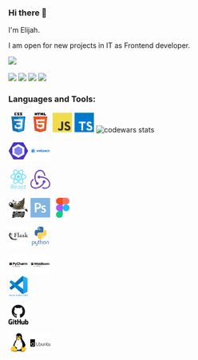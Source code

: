 ### Hi there 👋

I'm Elijah.

I am open for new projects in IT as Frontend developer.

<!--
**LikeKugi/LikeKugi** is a ✨ _special_ ✨ repository because its `README.md` (this file) appears on your GitHub profile.

Here are some ideas to get you started:

- 🔭 I’m currently working on ...
- 🌱 I’m currently learning ...
- 👯 I’m looking to collaborate on ...
- 🤔 I’m looking for help with ...
- 💬 Ask me about ...
- 📫 How to reach me: ...
- 😄 Pronouns: ...
- ⚡ Fun fact: ...
-->

![](http://github-profile-summary-cards.vercel.app/api/cards/profile-details?username=likekugi&theme=discord_old_blurple)

![](http://github-profile-summary-cards.vercel.app/api/cards/repos-per-language?username=likekugi&theme=discord_old_blurple)
![](http://github-profile-summary-cards.vercel.app/api/cards/most-commit-language?username=likekugi&theme=discord_old_blurple)
![](http://github-profile-summary-cards.vercel.app/api/cards/stats?username=likekugi&theme=discord_old_blurple)
![](http://github-profile-summary-cards.vercel.app/api/cards/productive-time?username=likekugi&theme=discord_old_blurple&utcOffset=8)

<h3 align="left">Languages and Tools:</h3>
<p align="left">
  <code><img src="https://github.com/devicons/devicon/blob/master/icons/css3/css3-original-wordmark.svg" alt="css3" width="40" height="40"/></code>
  <code><img src="https://github.com/devicons/devicon/blob/master/icons/html5/html5-original-wordmark.svg" alt="html5" width="40" height="40"/></code>
  <code><img src="https://github.com/devicons/devicon/blob/master/icons/javascript/javascript-original.svg" alt="javascript" width="40" height="40"/></code>
  <code><img src="https://github.com/devicons/devicon/blob/master/icons/typescript/typescript-original.svg" alt="typescript" width="40" height="40"/></code>

<img src="https://www.codewars.com/users/LikeKugi/badges/large" alt="codewars stats"/>

<code><img src="https://github.com/devicons/devicon/blob/master/icons/eslint/eslint-original.svg" alt="eslint" width="40" height="40"/></code>
<code><img src="https://github.com/devicons/devicon/blob/master/icons/webpack/webpack-original-wordmark.svg" alt="webpack" width="40" height="40"/></code>

<code><img src="https://github.com/devicons/devicon/blob/master/icons/react/react-original-wordmark.svg" alt="react" width="40" height="40"/></code>
<code><img src="https://github.com/devicons/devicon/blob/master/icons/redux/redux-original.svg" alt="redux" width="40" height="40"/></code>

<code><img src="https://github.com/devicons/devicon/blob/master/icons/gimp/gimp-original-wordmark.svg" alt="gimp" width="40" height="40"/></code>
<code><img src="https://github.com/devicons/devicon/blob/master/icons/photoshop/photoshop-plain.svg" alt="photoshop" width="40" height="40"/></code>
<code><img src="https://github.com/devicons/devicon/blob/master/icons/figma/figma-original.svg" alt="figma" width="40" height="40"/></code>

<code><img src="https://github.com/devicons/devicon/blob/master/icons/flask/flask-original-wordmark.svg" alt="flask" width="40" height="40"/></code>
<code><img src="https://github.com/devicons/devicon/blob/master/icons/python/python-original-wordmark.svg" alt="python" width="40" height="40"/> </code>

<code><img src="https://github.com/devicons/devicon/blob/master/icons/pycharm/pycharm-original-wordmark.svg" alt="pycharm" width="40" height="40"/></code>
<code><img src="https://github.com/devicons/devicon/blob/master/icons/webstorm/webstorm-original-wordmark.svg" alt="webstorm" width="40" height="40"/> </code>
<code><img src="https://github.com/devicons/devicon/blob/master/icons/vscode/vscode-original-wordmark.svg" alt="vscode" width="40" height="40"/> </code>

<code><img src="https://github.com/devicons/devicon/blob/master/icons/github/github-original-wordmark.svg" alt="github" width="40" height="40"/></code>

<code><img src="https://github.com/devicons/devicon/blob/master/icons/linux/linux-original.svg" alt="linux" width="40" height="40"/></code>
<code><img src="https://github.com/devicons/devicon/blob/master/icons/ubuntu/ubuntu-plain-wordmark.svg" alt="ubuntu" width="40" height="40"/></code>

</p>
